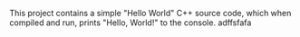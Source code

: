 This project contains a simple "Hello World" C++ source code, which when compiled and run, prints "Hello, World!" to the console.
adffsfafa